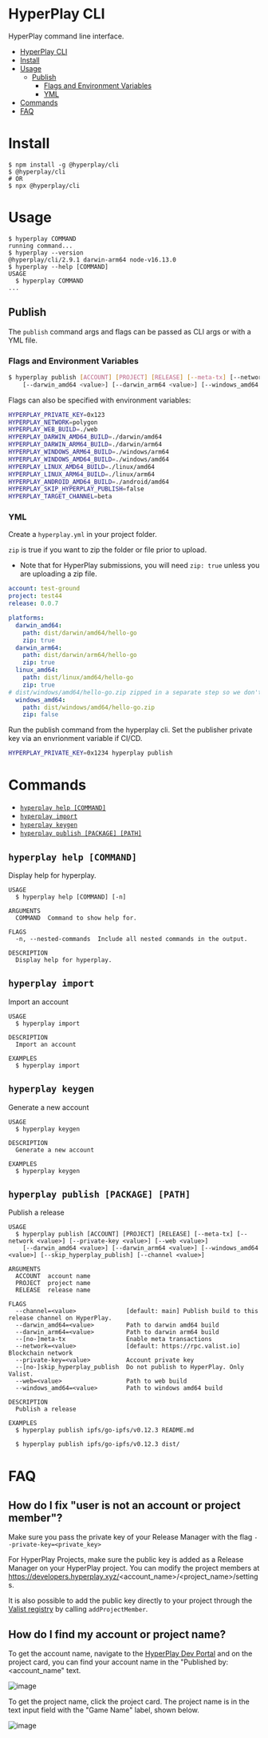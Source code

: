 # HyperPlay CLI

HyperPlay command line interface.

<!-- toc -->
* [HyperPlay CLI](#hyperplay-cli)
* [Install](#install)
* [Usage](#usage)
  * [Publish](#publish)
    * [Flags and Environment Variables](#flags-and-environment-variables)
    * [YML](#yml)
* [Commands](#commands)
* [FAQ](#faq)
<!-- tocstop -->

# Install 

<!-- install -->
```sh-session
$ npm install -g @hyperplay/cli
$ @hyperplay/cli
# OR
$ npx @hyperplay/cli
```
<!-- installstop -->

# Usage

<!-- usage -->
```sh-session
$ hyperplay COMMAND
running command...
$ hyperplay --version
@hyperplay/cli/2.9.1 darwin-arm64 node-v16.13.0
$ hyperplay --help [COMMAND]
USAGE
  $ hyperplay COMMAND
...
```

## Publish

The `publish` command args and flags can be passed as CLI args or with a YML file.

### Flags and Environment Variables
```bash
$ hyperplay publish [ACCOUNT] [PROJECT] [RELEASE] [--meta-tx] [--network <value>] [--private-key <value>] [--web <value>]
    [--darwin_amd64 <value>] [--darwin_arm64 <value>] [--windows_amd64 <value>] [--skip_hyperplay_publish] [--channel <value>]
```

Flags can also be specified with environment variables:
```bash
HYPERPLAY_PRIVATE_KEY=0x123
HYPERPLAY_NETWORK=polygon
HYPERPLAY_WEB_BUILD=./web
HYPERPLAY_DARWIN_AMD64_BUILD=./darwin/amd64
HYPERPLAY_DARWIN_ARM64_BUILD=./darwin/arm64
HYPERPLAY_WINDOWS_ARM64_BUILD=./windows/arm64
HYPERPLAY_WINDOWS_AMD64_BUILD=./windows/amd64
HYPERPLAY_LINUX_AMD64_BUILD=./linux/amd64
HYPERPLAY_LINUX_ARM64_BUILD=./linux/arm64
HYPERPLAY_ANDROID_AMD64_BUILD=./android/amd64
HYPERPLAY_SKIP_HYPERPLAY_PUBLISH=false
HYPERPLAY_TARGET_CHANNEL=beta
```

### YML
Create a `hyperplay.yml` in your project folder.

`zip` is true if you want to zip the folder or file prior to upload.
- Note that for HyperPlay submissions, you will need `zip: true` unless you are uploading a zip file.

```yml
account: test-ground
project: test44
release: 0.0.7

platforms:
  darwin_amd64: 
    path: dist/darwin/amd64/hello-go
    zip: true
  darwin_arm64: 
    path: dist/darwin/arm64/hello-go
    zip: true
  linux_amd64: 
    path: dist/linux/amd64/hello-go
    zip: true
# dist/windows/amd64/hello-go.zip zipped in a separate step so we don't need to zip with the cli
  windows_amd64: 
    path: dist/windows/amd64/hello-go.zip
    zip: false

```

Run the publish command from the hyperplay cli. Set the publisher private key via an envrionment variable if CI/CD.
```bash
HYPERPLAY_PRIVATE_KEY=0x1234 hyperplay publish
```
<!-- usagestop -->

# Commands
<!-- commands -->
* [`hyperplay help [COMMAND]`](#hyperplay-help-command)
* [`hyperplay import`](#hyperplay-import)
* [`hyperplay keygen`](#hyperplay-keygen)
* [`hyperplay publish [PACKAGE] [PATH]`](#hyperplay-publish-package-path)

## `hyperplay help [COMMAND]`

Display help for hyperplay.

```
USAGE
  $ hyperplay help [COMMAND] [-n]

ARGUMENTS
  COMMAND  Command to show help for.

FLAGS
  -n, --nested-commands  Include all nested commands in the output.

DESCRIPTION
  Display help for hyperplay.
```

## `hyperplay import`

Import an account

```
USAGE
  $ hyperplay import

DESCRIPTION
  Import an account

EXAMPLES
  $ hyperplay import
```

## `hyperplay keygen`

Generate a new account

```
USAGE
  $ hyperplay keygen

DESCRIPTION
  Generate a new account

EXAMPLES
  $ hyperplay keygen
```

## `hyperplay publish [PACKAGE] [PATH]`

Publish a release

```
USAGE
  $ hyperplay publish [ACCOUNT] [PROJECT] [RELEASE] [--meta-tx] [--network <value>] [--private-key <value>] [--web <value>]
    [--darwin_amd64 <value>] [--darwin_arm64 <value>] [--windows_amd64 <value>] [--skip_hyperplay_publish] [--channel <value>]

ARGUMENTS
  ACCOUNT  account name
  PROJECT  project name
  RELEASE  release name

FLAGS
  --channel=<value>              [default: main] Publish build to this release channel on HyperPlay.
  --darwin_amd64=<value>         Path to darwin amd64 build
  --darwin_arm64=<value>         Path to darwin arm64 build
  --[no-]meta-tx                 Enable meta transactions
  --network=<value>              [default: https://rpc.valist.io] Blockchain network
  --private-key=<value>          Account private key
  --[no-]skip_hyperplay_publish  Do not publish to HyperPlay. Only Valist.
  --web=<value>                  Path to web build
  --windows_amd64=<value>        Path to windows amd64 build

DESCRIPTION
  Publish a release

EXAMPLES
  $ hyperplay publish ipfs/go-ipfs/v0.12.3 README.md

  $ hyperplay publish ipfs/go-ipfs/v0.12.3 dist/
```
<!-- commandsstop -->

# FAQ

## How do I fix "user is not an account or project member"?

Make sure you pass the private key of your Release Manager with the flag `--private-key=<private_key>` 

For HyperPlay Projects, make sure the public key is added as a Release Manager on your HyperPlay project. You can modify the project members at https://developers.hyperplay.xyz/<account_name>/<project_name>/settings.

It is also possible to add the public key directly to your project through the [Valist registry](https://polygonscan.com/address/0xd504d012d78b81fa27288628f3fc89b0e2f56e24) by calling `addProjectMember`.

## How do I find my account or project name?

To get the account name, navigate to the [HyperPlay Dev Portal](https://developers.hyperplay.xyz) and on the project card, you can find your account name in the "Published by: <account_name" text.

![image](https://github.com/HyperPlay-Gaming/cli/assets/27568879/d1f89e34-c6e0-494b-bba8-eb29a8c161fe)

To get the project name, click the project card. The project name is in the text input field with the "Game Name" label, shown below.

![image](https://github.com/HyperPlay-Gaming/cli/assets/27568879/f85b4e4b-0a1c-44df-a277-954fe48766ea)
